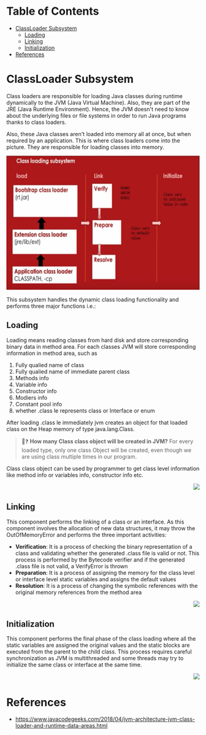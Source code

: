 
Table of Contents
=================

   * [ClassLoader Subsystem](#classloader-subsystem)
      * [Loading](#loading)
      * [Linking](#linking)
      * [Initialization](#initialization)
   * [References](#references)


#   ClassLoader Subsystem

Class loaders are responsible for loading Java classes during runtime dynamically to the JVM (Java Virtual Machine). Also, they are part of the JRE (Java Runtime Environment). Hence, the JVM doesn't need to know about the underlying files or file systems in order to run Java programs thanks to class loaders.

Also, these Java classes aren't loaded into memory all at once, but when required by an application. This is where class loaders come into the picture. They are responsible for loading classes into memory.


<p align="center">
  <img width="600" height="350" src="../../../../PlayGround/ResourcesFiles/Java/Pictures/_LoaderSubSystems_ClassLoader_Internals.jpg" alt="ClassLoader internals">
</p>


This subsystem handles the dynamic class loading functionality and performs three major functions i.e.:

##  Loading
Loading means reading classes from hard disk and store corresponding binary data in method area. For each classes JVM will store
corresponding information in method area, such as
1. Fully qualied name of class 
2. Fully qualied name of immediate parent class
3. Methods info
4. Variable info
5. Constructor info
6. Modiers info
7. Constant pool info
8. whether .class le represents class or Interface or enum


After  loading .class le immediately jvm creates an object for that loaded class on the Heap memory of type java.lang.Class.

>🤔❓ **How many Class class object will be created in JVM?**
    For every loaded type, only one class Object will be created, even though we are using class multiple times in our program.  

Class class object can be used by programmer to get class level information like method info or variables info, constructor info etc.


<!-- This component handles the loading of the .class files from the hardware system into the JVM memory and stores the binary data (such as fully qualified class-name, immediate parent class-name, information about methods, variables, constructors etc.) in the method areas. For every loaded .class file, JVM immediately creates an object on the heap memory of type java.lang.class. Do remember, even though the developers call a class multiple time, only one class object will be created.  -->


<div align="right">

<a href="a.Loaders.md" alt=""><img src="https://img.shields.io/badge/ReadMore-...-green?style=for-the-badge&logo=markdown"/></a>

<!-- [**Continue Reading ......**](a.Loaders.md) 🔬 -->
</div>




##  Linking

This component performs the linking of a class or an interface. As this component involves the allocation of new data structures, it may throw the OutOfMemoryError and performs the three important activities:
-   **Verification**: It is a process of checking the binary representation of a class and validating whether the generated .class file is valid or not. This process is performed by the Bytecode verifier and if the generated .class file is not valid, a VerifyError is thrown
-   **Preparation**: It is a process of assigning the memory for the class level or interface level static variables and assigns the default values
-   **Resolution**: It is a process of changing the symbolic references with the original memory references from the method area

<div align="right">

<a href="b.Linkers.md" alt=""><img src="https://img.shields.io/badge/ReadMore-...-green?style=for-the-badge&logo=markdown"/></a>

<!-- [**Continue Reading ......**](b.Linkers.md) 🔬 -->
</div>

##  Initialization
This component performs the final phase of the class loading where all the static variables are assigned the original values and the static blocks are executed from the parent to the child class. This process requires careful synchronization as JVM is multithreaded and some threads may try to initialize the same class or interface at the same time.

<div align="right">

<a href="c.Initialising.md" alt=""><img src="https://img.shields.io/badge/ReadMore-...-green?style=for-the-badge&logo=markdown"/></a>

<!-- [**Continue Reading ......**](c.Initialising.md) 🔬 -->
</div>

#   References
- https://www.javacodegeeks.com/2018/04/jvm-architecture-jvm-class-loader-and-runtime-data-areas.html